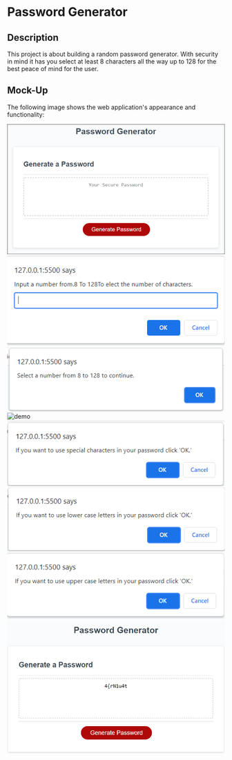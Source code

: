 # Password Generator

## Description 
This project is about building a random password generator. With security in mind it has you select at least 8 characters all the way up to 128 for the best peace of mind for the user.

## Mock-Up

The following image shows the web application's appearance and functionality:

![demo](photos/pw-generate.png)
![demo](photos/initial-prompt.png)
![demo](photos/prompt2.png)
![demo](photos/prompt3.png)
![demo](photos/prompt4.png)
![demo](photos/prompt5.png)
![demo](photos/prompt6.png)
![demo](photos/final-prompt.png)


